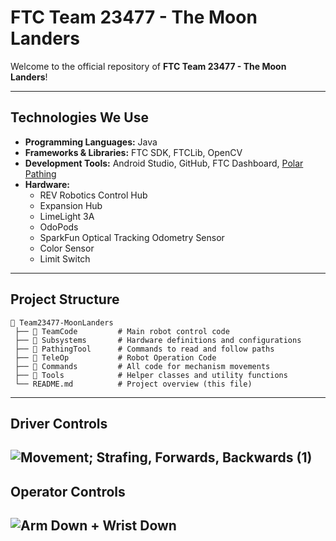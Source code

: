 # FTC Team 23477 - The Moon Landers

Welcome to the official repository of **FTC Team 23477 - The Moon Landers**!

---

## **Technologies We Use**

- **Programming Languages:** Java
- **Frameworks & Libraries:** FTC SDK, FTCLib, OpenCV
- **Development Tools:** Android Studio, GitHub, FTC Dashboard, [Polar Pathing](https://github.com/HighlandersFRC/2024-Pathing-Tool)
- **Hardware:**
  - REV Robotics Control Hub
  - Expansion Hub
  - LimeLight 3A
  - OdoPods
  - SparkFun Optical Tracking Odometry Sensor
  - Color Sensor
  - Limit Switch

---

## **Project Structure**
```
📂 Team23477-MoonLanders
 ├── 📂 TeamCode         # Main robot control code
 ├── 📂 Subsystems       # Hardware definitions and configurations
 ├── 📂 PathingTool      # Commands to read and follow paths
 ├── 📂 TeleOp           # Robot Operation Code
 ├── 📂 Commands         # All code for mechanism movements
 ├── 📂 Tools            # Helper classes and utility functions
 └── README.md          # Project overview (this file)
```

---

## **Driver Controls**
![Movement; Strafing, Forwards, Backwards (1)](https://github.com/user-attachments/assets/37ce0dbb-85a6-4a0a-9c8e-dff717f842f9)
---

## **Operator Controls**
![Arm Down + Wrist Down](https://github.com/user-attachments/assets/e178b9d7-7a54-4a95-a679-a1196faae38b)
---



